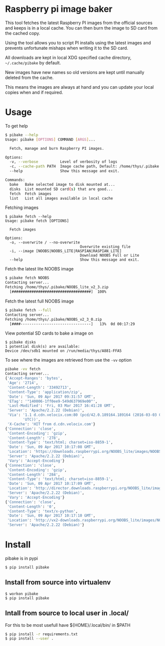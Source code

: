 # Raspberry pi image baker

This tool fetches the latest Raspberry PI images from the official sources and keeps is in a local cache.
You can then burn the image to SD card from the cached copy.

Using the tool allows you to script PI installs using the latest images and prevents unfortunate mishaps
when writing it to the SD card.

All downloads are kept in local XDG specified cache directory, `~/.cache/pibake` by default.

New images have new names so old versions are kept until manually deleted from the cache.

This means the images are always at hand and you can update your local copies
when and if required.


# Usage

To get help

``` bash
$ pibake --help
Usage: pibake [OPTIONS] COMMAND [ARGS]...

  Fetch, manage and burn Raspberry PI images.

Options:
  -v, --verbose          Level of verbosity of logs
  -c, --cache-path PATH  Image cache path, Default: /home/thys/.pibake
  --help                 Show this message and exit.

Commands:
  bake   Bake selected image to disk mounted at...
  disks  List mounted SD card(s) that are good...
  fetch  Fetch images
  list   List all images available in local cache

```


Fetching images

```
$ pibake fetch --help
Usage: pibake fetch [OPTIONS]

  Fetch images

Options:
  -o, --overwrite / --no-overwrite
                                  Overwrite existing file
  -i, --image [NOOBS|NOOBS_LITE|RASPIAN|RASPIAN_LITE]
                                  Download NOOBS Full or Lite
  --help                          Show this message and exit.

```


Fetch the latest lite NOOBS image

``` bash
$ pibake fetch NOOBS
Contacting server...
Fetching /home/thys/.pibake/NOOBS_lite_v2_3.zip
  [####################################]  100%

```

Fetch the latest full NOOBS image

``` bash
$ pibake fetch --full
Contacting server...
Fetching /home/thys/.pibake/NOOBS_v2_3_0.zip
  [####--------------------------------]   13%  0d 00:17:29
```

View potential SD cards to bake a image on

```
$ pibake disks
1 potential disk(s) are available:
Device /dev/sdb1 mounted on /run/media/thys/A881-FFA5
```


To see where the images are retrieved from use the `-vv` option


``` bash
pibake -vv fetch
Contacting server...
{'Accept-Ranges': 'bytes',
 'Age': '2714',
 'Content-Length': '33492713',
 'Content-Type': 'application/zip',
 'Date': 'Sun, 09 Apr 2017 09:31:57 GMT',
 'ETag': '"140006-1ff0ee9-549d637969e00"',
 'Last-Modified': 'Fri, 03 Mar 2017 16:41:28 GMT',
 'Server': 'Apache/2.2.22 (Debian)',
 'Via': '1.1 d.cdn.velocix.com:80 (pcd/42.0.189164.189164 (2016-03-03 08:58:06 '
        'UTC))',
 'X-Cache': 'HIT from d.cdn.velocix.com'}
{'Connection': 'close',
 'Content-Encoding': 'gzip',
 'Content-Length': '278',
 'Content-Type': 'text/html; charset=iso-8859-1',
 'Date': 'Sun, 09 Apr 2017 10:17:08 GMT',
 'Location': 'https://downloads.raspberrypi.org/NOOBS_lite/images/NOOBS_lite-2017-03-03/NOOBS_lite_v2_3.zip',
 'Server': 'Apache/2.2.22 (Debian)',
 'Vary': 'Accept-Encoding'}
{'Connection': 'close',
 'Content-Encoding': 'gzip',
 'Content-Length': '284',
 'Content-Type': 'text/html; charset=iso-8859-1',
 'Date': 'Sun, 09 Apr 2017 10:17:09 GMT',
 'Location': 'http://director.downloads.raspberrypi.org/NOOBS_lite/images/NOOBS_lite-2017-03-03/NOOBS_lite_v2_3.zip',
 'Server': 'Apache/2.2.22 (Debian)',
 'Vary': 'Accept-Encoding'}
{'Connection': 'close',
 'Content-Length': '0',
 'Content-Type': 'text/x-python',
 'Date': 'Sun, 09 Apr 2017 10:17:10 GMT',
 'Location': 'http://vx2-downloads.raspberrypi.org/NOOBS_lite/images/NOOBS_lite-2017-03-03/NOOBS_lite_v2_3.zip',
 'Server': 'Apache/2.2.22 (Debian)'}
```

# Install

pibake is in pypi


```
$ pip install pibake
```


## Install from source into virtualenv

```
$ workon pibake
$ pip install pibake
```


## Intall from source to local user in .local/

For this to be most usefull have ${HOME}/.local/bin/ in $PATH

``` bash
$ pip install -r requirements.txt
$ pip install --user .
```

